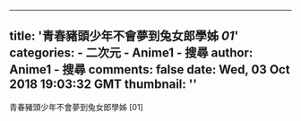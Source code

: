 
---
title: '青春豬頭少年不會夢到兔女郎學姊 _01_'
categories: 
    - 二次元
    - Anime1 - 搜尋
author: Anime1 - 搜尋
comments: false
date: Wed, 03 Oct 2018 19:03:32 GMT
thumbnail: ''
---

<div>   
青春豬頭少年不會夢到兔女郎學姊 [01]  
</div>
            